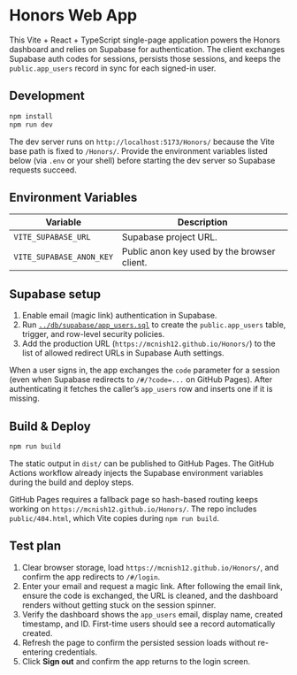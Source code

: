 # Honors Web App

This Vite + React + TypeScript single-page application powers the Honors dashboard and relies on Supabase for authentication. The client exchanges Supabase auth codes for sessions, persists those sessions, and keeps the `public.app_users` record in sync for each signed-in user.

## Development

```sh
npm install
npm run dev
```

The dev server runs on `http://localhost:5173/Honors/` because the Vite base path is fixed to `/Honors/`. Provide the environment variables listed below (via `.env` or your shell) before starting the dev server so Supabase requests succeed.

## Environment Variables

| Variable | Description |
| --- | --- |
| `VITE_SUPABASE_URL` | Supabase project URL. |
| `VITE_SUPABASE_ANON_KEY` | Public anon key used by the browser client. |

## Supabase setup

1. Enable email (magic link) authentication in Supabase.
2. Run [`../db/supabase/app_users.sql`](../db/supabase/app_users.sql) to create the `public.app_users` table, trigger, and row-level security policies.
3. Add the production URL (`https://mcnish12.github.io/Honors/`) to the list of allowed redirect URLs in Supabase Auth settings.

When a user signs in, the app exchanges the `code` parameter for a session (even when Supabase redirects to `/#/?code=...` on GitHub Pages). After authenticating it fetches the caller’s `app_users` row and inserts one if it is missing.

## Build & Deploy

```sh
npm run build
```

The static output in `dist/` can be published to GitHub Pages. The GitHub Actions workflow already injects the Supabase environment variables during the build and deploy steps.

GitHub Pages requires a fallback page so hash-based routing keeps working on `https://mcnish12.github.io/Honors/`. The repo includes `public/404.html`, which Vite copies during `npm run build`.

## Test plan

1. Clear browser storage, load `https://mcnish12.github.io/Honors/`, and confirm the app redirects to `/#/login`.
2. Enter your email and request a magic link. After following the email link, ensure the code is exchanged, the URL is cleaned, and the dashboard renders without getting stuck on the session spinner.
3. Verify the dashboard shows the `app_users` email, display name, created timestamp, and ID. First-time users should see a record automatically created.
4. Refresh the page to confirm the persisted session loads without re-entering credentials.
5. Click **Sign out** and confirm the app returns to the login screen.
